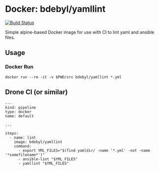 # Docker: bdebyl/yamllint

[![Build Status](https://ci.bdebyl.net/api/badges/bdebyl/docker-yamllint/status.svg)](https://ci.bdebyl.net/bdebyl/docker-yamllint)

Simple alpine-based Docker image for use with CI to lint yaml and ansible
files.

## Usage

### Docker Run

```
docker run --rm -it -v $PWD/src bdebyl/yamllint *.yml
```

## Drone CI (or similar)

```
---
kind: pipeline
type: docker
name: default

...

steps:
  - name: lint
    image: bdebyl/yamllint
    command:
      - export YML_FILES="$(find yamldir/ -name '*.yml' -not -name '*somefilename*')"
      - ansible-lint "$YML_FILES"
      - yamllint "$YML_FILES"
```

